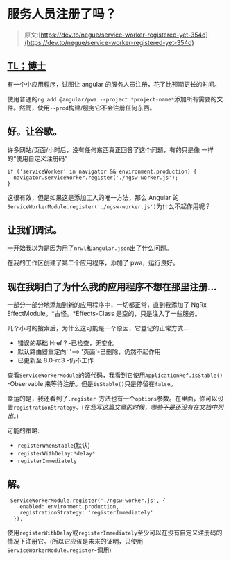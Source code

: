 # 服务人员注册了吗？

> 原文:[https://dev.to/negue/service-worker-registered-yet-354d](https://dev.to/negue/service-worker-registered-yet-354d)

## [TL；博士](#tldr)

有一个小应用程序，试图让 angular 的服务人员注册，花了比预期更长的时间。

使用普通的`ng add @angular/pwa --project *project-name*`添加所有需要的文件。然而，使用`--prod`构建/服务它不会注册任何东西。

## [](#good-lets-google)好。让谷歌。

许多网站/页面/小时后，没有任何东西真正回答了这个问题，有的只是像
一样的“使用自定义注册码”

```
if ('serviceWorker' in navigator && environment.production) {
  navigator.serviceWorker.register('./ngsw-worker.js');
} 
```

这很有效，但是如果这是添加工人的唯一方法，那么 Angular 的`ServiceWorkerModule.register('./ngsw-worker.js')`为什么不起作用呢？

## [](#lets-debug)让我们调试。

一开始我以为是因为用了`nrwl`和`angular.json`出了什么问题。

在我的工作区创建了第二个应用程序，添加了 pwa，运行良好。

## [](#now-figuring-out-why-my-app-just-doesnt-want-to-register-it-there-)现在我明白了为什么我的应用程序不想在那里注册...

一部分一部分地添加到新的应用程序中，一切都正常，直到我添加了 NgRx EffectModule。*古怪。*Effects-Class 是空的，只是注入了一些服务。

几个小时的搜索后，为什么这可能是一个原因，它登记的正常方式...

*   错误的基础 Href？-已检查，无变化
*   默认路由器重定向' '--> '页面'-已删除，仍然不起作用
*   已更新至 8.0-rc3 -仍不工作

查看`ServiceWorkerModule`的源代码，我看到它使用`ApplicationRef.isStable()` -Observable 来等待注册。但是`isStable()`只是停留在`false`。

幸运的是，我还看到了`.register`-方法也有一个`options`参数。在里面，你可以设置`registrationStrategy`。(*在我写这篇文章的时候，哪些~~不是~~还没有在文档中列出。*)

可能的策略:

*   `registerWhenStable`(默认)
*   `registerWithDelay:*delay*`
*   `registerImmediately`

## [](#solution)解。

```
 ServiceWorkerModule.register('./ngsw-worker.js', {
    enabled: environment.production,
    registrationStrategy: 'registerImmediately'
  }), 
```

使用`registerWithDelay`或`registerImmediately`至少可以在没有自定义注册码的情况下注册它。(所以它应该是未来的证明，只使用`ServiceWorkerModule.register`-调用)